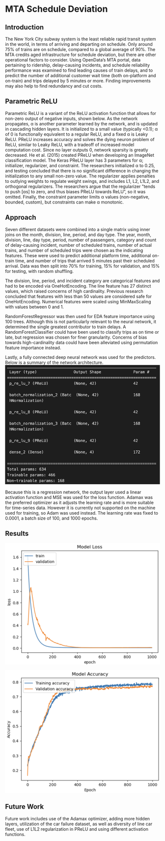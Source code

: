 # MTA Schedule Deviation
## Introduction
The New York City subway system is the least reliable rapid transit system in the world, in terms of arriving and departing on schedule.  Only around 75% of trains are on schedule, compared to a global average of 90%.  The MTA credits aged infrastructure for schedule deviation, but there are other operational factors to consider.  Using OpenData’s MTA portal, data pertaining to ridership, delay-causing incidents, and schedule reliability performance was examined to find leading causes of train delays, and to predict the number of additional customer wait time (both on-platform and on-train) and trips delayed by 5 minutes or more.  Finding  improvements may also help to find redundancy and cut costs.

## Parametric ReLU
Parametric ReLU is a variant of the ReLU activation function that allows for non-zero output of negative inputs, shown below.
As the network propagates, α is another parameter learned by the network, and is updated in cascading hidden layers.  It is initialized to a small value (typically <0.1); α of 0 is functionally equivalent to a regular ReLU, and a fixed α is Leaky ReLU.  PReLU increases accuracy and solves the dying neuron problem of ReLU, similar to Leaky ReLU, with a tradeoff of increased model computation cost.  Since no layer outputs 0, network sparsity is greatly decreased. He et al. (2015) created PReLU when developing an ImageNet classification model.   The Keras PReLU layer has 3 parameters for α; initializer, regularizer, and constraint.  The researchers initialized α to 0.25, and testing concluded that there is no significant difference in changing the initialization to any small non-zero value.  The regularizer applies penalties to outlying weights to regulate weight swings, and includes L1, L2, L1L2, and orthogonal regularizers.  The researchers argue that the regularizer "tends to push [αs] to zero, and thus biases PReLU towards ReLU”, so it was omitted.  Finally, the constraint parameter limits α values (non-negative, bounded, custom), but constraints can make α monotonic.

## Approach
Seven different datasets were combined into a single matrix using inner joins on the month, division, line, period, and day type.  The year, month, division, line, day type, period, number of passengers, category and count of delay-causing incident, number of scheduled trains, number of actual trains, and number of scheduled trips were chosen as the indicating features.  These were used to predict additional platform time, additional on-train time, and number of trips  that arrived 5 minutes past their scheduled arrival.  Data was then split into 70% for training, 15% for validation, and 15% for testing, with random shuffling.
	
The division, line, period, and incident category are categorical features and had to be encoded via OneHotEncoding.  The line feature has 27 distinct values, which raised concerns of high cardinality.  Previous research concluded that features with less than 50 values are considered safe for OneHotEncoding.  Numerical features were scaled using MinMaxScaling with values between 0 and 1.

RandomForestRegressor was then used for EDA feature importance using 100 trees.  Although this is not particularly relevant to the neural network, it determined the single greatest contributor to train delays.  A RandomForestClassifier could have been used to classify trips as on time or late, but regression was chosen for finer granularity.  Concerns of bias towards high-cardinality data could have been alleviated using permutation feature importance instead.

Lastly, a fully connected deep neural network was used for the predictors.  Below is a summary of the network architecture.
![](./figures/networkarch.png)

Because this is a regression network, the output layer used a linear activation function and MSE was used for the loss function.  Adamax was the preferred optimizer as it adjusts the learning rate and is more suitable for time-series data.  However it is currently not supported on the machine used for training, so Adam was used instead.  The learning rate was fixed to 0.0001, a batch size of 100, and 1000 epochs.

## Results
![Loss Graph with PReLU alpha initialization](./figures/loss_BN_alphainit.png)

![Accuracy Graph](./figures/acc_BN_alphainit.png)

## Future Work 
Future work includes use of the Adamax optimizer, adding more hidden layers, utilization of the car failure dataset, as well as diversity of line car fleet, use of L1L2 regularization in PReLU and using different activation functions.




